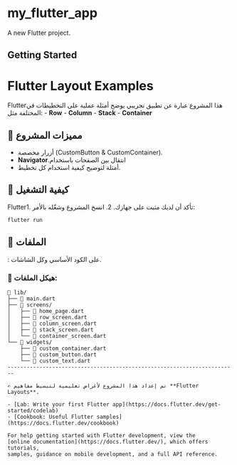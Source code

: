 # my_flutter_app
A new Flutter project.
## Getting Started
# Flutter Layout Examples

Flutterهذا المشروع عبارة عن تطبيق  تجريبي يوضح أمثلة عملية على التخطيطات في 
المختلفة مثل: - **Row** - **Column** - **Stack** - **Container**

## 📱 مميزات المشروع

-   أزرار مخصصة (CustomButton & CustomContainer).
-   **Navigator**.انتقال بين الصفحات باستخدام 
-   أمثلة  لتوضيح كيفية استخدام كل تخطيط.

## 🚀 كيفية التشغيل

Flutter1.  تأكد أن لديك  مثبت على جهازك.
2.  انسخ المشروع وشغّله بالأمر:

``` bash
flutter run
```

## 📂 الملفات

 :  على الكود الأساسي وكل الشاشات.

### 📂 **هيكل الملفات:**
```
📁 lib/
├── 📄 main.dart
├── 📁 screens/
│   ├── 📄 home_page.dart
│   ├── 📄 row_screen.dart  
│   ├── 📄 column_screen.dart
│   ├── 📄 stack_screen.dart
│   └── 📄 container_screen.dart
└── 📁 widgets/
    ├── 📄 custom_container.dart
    ├── 📄 custom_button.dart
    └── 📄 custom_text.dart
------------------------------------------------------------------------

✍️ تم إعداد هذا المشروع لأغراض تعليمية لتبسيط مفاهيم **Flutter
Layouts**.

- [Lab: Write your first Flutter app](https://docs.flutter.dev/get-started/codelab)
- [Cookbook: Useful Flutter samples](https://docs.flutter.dev/cookbook)

For help getting started with Flutter development, view the
[online documentation](https://docs.flutter.dev/), which offers tutorials,
samples, guidance on mobile development, and a full API reference.

